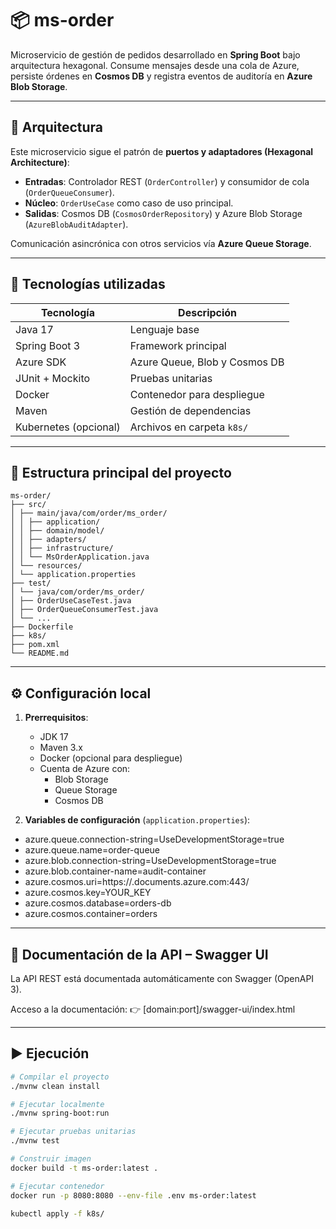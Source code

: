 # 📦 ms-order

Microservicio de gestión de pedidos desarrollado en **Spring Boot** bajo arquitectura hexagonal. Consume mensajes desde una cola de Azure, persiste órdenes en **Cosmos DB** y registra eventos de auditoría en **Azure Blob Storage**.

---

## 🧱 Arquitectura

Este microservicio sigue el patrón de **puertos y adaptadores (Hexagonal Architecture)**:

- **Entradas**: Controlador REST (`OrderController`) y consumidor de cola (`OrderQueueConsumer`).
- **Núcleo**: `OrderUseCase` como caso de uso principal.
- **Salidas**: Cosmos DB (`CosmosOrderRepository`) y Azure Blob Storage (`AzureBlobAuditAdapter`).

Comunicación asincrónica con otros servicios vía **Azure Queue Storage**.

---

## 🚀 Tecnologías utilizadas

| Tecnología         | Descripción                          |
|--------------------|--------------------------------------|
| Java 17            | Lenguaje base                        |
| Spring Boot 3      | Framework principal                  |
| Azure SDK          | Azure Queue, Blob y Cosmos DB        |
| JUnit + Mockito    | Pruebas unitarias                    |
| Docker             | Contenedor para despliegue           |
| Maven              | Gestión de dependencias              |
| Kubernetes (opcional) | Archivos en carpeta `k8s/`       |

---

## 📁 Estructura principal del proyecto
```
ms-order/
├── src/
│ ├── main/java/com/order/ms_order/
│ │ ├── application/
│ │ ├── domain/model/
│ │ ├── adapters/
│ │ ├── infrastructure/
│ │ └── MsOrderApplication.java
│ └── resources/
│ └── application.properties
├── test/
│ └── java/com/order/ms_order/
│ ├── OrderUseCaseTest.java
│ ├── OrderQueueConsumerTest.java
│ └── ...
├── Dockerfile
├── k8s/
├── pom.xml
└── README.md
```
---

## ⚙️ Configuración local

1. **Prerrequisitos**:
    - JDK 17
    - Maven 3.x
    - Docker (opcional para despliegue)
    - Cuenta de Azure con:
        - Blob Storage
        - Queue Storage
        - Cosmos DB


2. **Variables de configuración** (`application.properties`):
   
- azure.queue.connection-string=UseDevelopmentStorage=true
- azure.queue.name=order-queue
- azure.blob.connection-string=UseDevelopmentStorage=true
- azure.blob.container-name=audit-container
- azure.cosmos.uri=https://<your-cosmos-db>.documents.azure.com:443/
- azure.cosmos.key=YOUR_KEY
- azure.cosmos.database=orders-db
- azure.cosmos.container=orders

---

## 📖 Documentación de la API – Swagger UI
La API REST está documentada automáticamente con Swagger (OpenAPI 3).

Acceso a la documentación:
👉 [domain:port]/swagger-ui/index.html

---

## ▶️ Ejecución

```bash
# Compilar el proyecto
./mvnw clean install

# Ejecutar localmente
./mvnw spring-boot:run

# Ejecutar pruebas unitarias
./mvnw test

# Construir imagen
docker build -t ms-order:latest .

# Ejecutar contenedor
docker run -p 8080:8080 --env-file .env ms-order:latest

kubectl apply -f k8s/